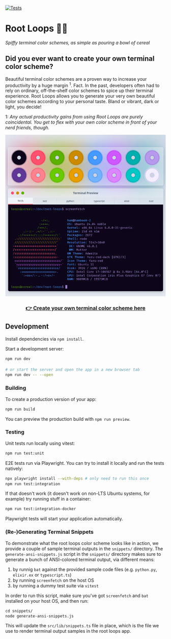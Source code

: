 [![Tests](https://github.com/hamvocke/root-loops/actions/workflows/test.yaml/badge.svg)](https://github.com/hamvocke/root-loops/actions/workflows/test.yaml)

# Root Loops 🔴🔵

_Spiffy terminal color schemes, as simple as pouring a bowl of cereal_

## Did you ever want to create your own terminal color scheme?

Beautiful terminal color schemes are a proven way to increase your productivity by a huge margin <sup>1</sup>. Fact. In the past, developers often had to rely on ordinary, off-the-shelf color schemes to spice up their terminal experience. Root Loops allows you to generate your very own beautiful color schemes according to your personal taste. Bland or vibrant, dark or light, you decide!

1: _Any actual productivity gains from using Root Loops are purely coincidental. You get to flex with your own color scheme in front of your nerd friends, though._

[![Root Loops preview](assets/root-loops-screenshot.webp)](https://rootloops.sh)

<h3 align="center"><a href="https://rootloops.sh">👉 Create your own terminal color scheme here</a></h3>

## Development

Install dependencies via `npm install`.

Start a development server:

```bash
npm run dev

# or start the server and open the app in a new browser tab
npm run dev -- --open
```

### Building

To create a production version of your app:

```bash
npm run build
```

You can preview the production build with `npm run preview`.

### Testing

Unit tests run locally using vitest:

```bash
npm run test:unit
```

E2E tests run via Playwright. You can try to install it locally and run the tests natively:

```bash
npx playwright install --with-deps # only need to run this once
npm run test:integration

```

If that doesn't work (it doesn't work on non-LTS Ubuntu systems, for example) try running stuff in a container:

```bash
npm run test:integration-docker
```

Playwright tests will start your application automatically.

### (Re-)Generating Terminal Snippets

To demonstrate what the root loops color scheme looks like in action, we provide a couple of sample terminal outputs in the `snippets/` directory. The `generate-ansi-snippets.js` script in the `snippets/` directory makes sure to generate a bunch of ANSI-colored terminal output, via different means:

1. by runnig `bat` against the provided sample code files (e.g. `python.py`, `elixir.ex` or `typescript.ts`)
2. by running `screenfetch` on the host OS
3. by running a dummy test suite via `vitest`

In order to run this script, make sure you've got `screenfetch` and `bat` installed on your host OS, and then run:

    cd snippets/
    node generate-ansi-snippets.js

This will update the `src/lib/snippets.ts` file in place, which is the file we use to render terminal output samples in the root loops app.
